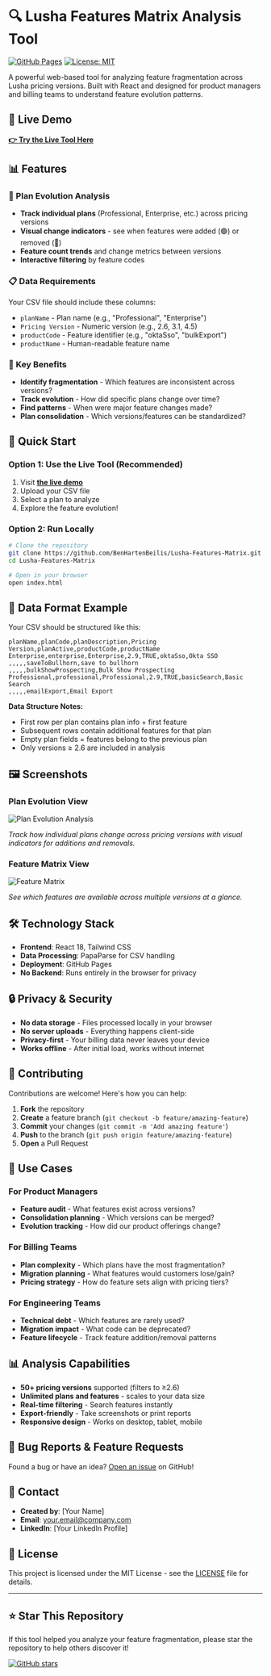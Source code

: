 # 🔍 Lusha Features Matrix Analysis Tool

[![GitHub Pages](https://img.shields.io/badge/deployed-GitHub%20Pages-green)](https://BenHartenBeilis.github.io/Lusha-Features-Matrix)
[![License: MIT](https://img.shields.io/badge/License-MIT-yellow.svg)](https://opensource.org/licenses/MIT)

A powerful web-based tool for analyzing feature fragmentation across Lusha pricing versions. Built with React and designed for product managers and billing teams to understand feature evolution patterns.

## 🌟 Live Demo

**[👉 Try the Live Tool Here](https://BenHartenBeilis.github.io/Lusha-Features-Matrix)**

## 📊 Features

### 🔄 Plan Evolution Analysis
- **Track individual plans** (Professional, Enterprise, etc.) across pricing versions
- **Visual change indicators** - see when features were added (🟢) or removed (🔴)
- **Feature count trends** and change metrics between versions
- **Interactive filtering** by feature codes

### 📋 Data Requirements
Your CSV file should include these columns:
- `planName` - Plan name (e.g., "Professional", "Enterprise")
- `Pricing Version` - Numeric version (e.g., 2.6, 3.1, 4.5)
- `productCode` - Feature identifier (e.g., "oktaSso", "bulkExport")
- `productName` - Human-readable feature name

### 🎯 Key Benefits
- **Identify fragmentation** - Which features are inconsistent across versions?
- **Track evolution** - How did specific plans change over time?
- **Find patterns** - When were major feature changes made?
- **Plan consolidation** - Which versions/features can be standardized?

## 🚀 Quick Start

### Option 1: Use the Live Tool (Recommended)
1. Visit **[the live demo](https://BenHartenBeilis.github.io/Lusha-Features-Matrix)**
2. Upload your CSV file
3. Select a plan to analyze
4. Explore the feature evolution!

### Option 2: Run Locally
```bash
# Clone the repository
git clone https://github.com/BenHartenBeilis/Lusha-Features-Matrix.git
cd Lusha-Features-Matrix

# Open in your browser
open index.html
```

## 📁 Data Format Example

Your CSV should be structured like this:

```csv
planName,planCode,planDescription,Pricing Version,planActive,productCode,productName
Enterprise,enterprise,Enterprise,2.9,TRUE,oktaSso,Okta SSO
,,,,,saveToBullhorn,save to bullhorn
,,,,,bulkShowProspecting,Bulk Show Prospecting
Professional,professional,Professional,2.9,TRUE,basicSearch,Basic Search
,,,,,emailExport,Email Export
```

**Data Structure Notes:**
- First row per plan contains plan info + first feature
- Subsequent rows contain additional features for that plan
- Empty plan fields = features belong to the previous plan
- Only versions ≥ 2.6 are included in analysis

## 🖼️ Screenshots

### Plan Evolution View
![Plan Evolution Analysis](https://via.placeholder.com/800x400/4F46E5/FFFFFF?text=Plan+Evolution+View)

*Track how individual plans change across pricing versions with visual indicators for additions and removals.*

### Feature Matrix View
![Feature Matrix](https://via.placeholder.com/800x400/059669/FFFFFF?text=Feature+Matrix+View)

*See which features are available across multiple versions at a glance.*

## 🛠️ Technology Stack

- **Frontend**: React 18, Tailwind CSS
- **Data Processing**: PapaParse for CSV handling
- **Deployment**: GitHub Pages
- **No Backend**: Runs entirely in the browser for privacy

## 🔒 Privacy & Security

- **No data storage** - Files processed locally in your browser
- **No server uploads** - Everything happens client-side
- **Privacy-first** - Your billing data never leaves your device
- **Works offline** - After initial load, works without internet

## 🤝 Contributing

Contributions are welcome! Here's how you can help:

1. **Fork** the repository
2. **Create** a feature branch (`git checkout -b feature/amazing-feature`)
3. **Commit** your changes (`git commit -m 'Add amazing feature'`)
4. **Push** to the branch (`git push origin feature/amazing-feature`)
5. **Open** a Pull Request

## 📝 Use Cases

### For Product Managers
- **Feature audit** - What features exist across versions?
- **Consolidation planning** - Which versions can be merged?
- **Evolution tracking** - How did our product offerings change?

### For Billing Teams  
- **Plan complexity** - Which plans have the most fragmentation?
- **Migration planning** - What features would customers lose/gain?
- **Pricing strategy** - How do feature sets align with pricing tiers?

### For Engineering Teams
- **Technical debt** - Which features are rarely used?
- **Migration impact** - What code can be deprecated?
- **Feature lifecycle** - Track feature addition/removal patterns

## 📊 Analysis Capabilities

- **50+ pricing versions** supported (filters to ≥2.6)
- **Unlimited plans and features** - scales to your data size
- **Real-time filtering** - Search features instantly
- **Export-friendly** - Take screenshots or print reports
- **Responsive design** - Works on desktop, tablet, mobile

## 🐛 Bug Reports & Feature Requests

Found a bug or have an idea? [Open an issue](https://github.com/BenHartenBeilis/Lusha-Features-Matrix/issues) on GitHub!

## 📧 Contact

- **Created by**: [Your Name]
- **Email**: your.email@company.com
- **LinkedIn**: [Your LinkedIn Profile]

## 📄 License

This project is licensed under the MIT License - see the [LICENSE](LICENSE) file for details.

---

## ⭐ Star This Repository

If this tool helped you analyze your feature fragmentation, please star the repository to help others discover it!

[![GitHub stars](https://img.shields.io/github/stars/BenHartenBeilis/Lusha-Features-Matrix?style=social)](https://github.com/BenHartenBeilis/Lusha-Features-Matrix/stargazers)